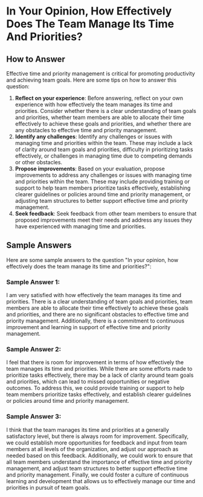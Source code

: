 In Your Opinion, How Effectively Does The Team Manage Its Time And Priorities?
=====================================================================================================

How to Answer
-------------

Effective time and priority management is critical for promoting productivity and achieving team goals. Here are some tips on how to answer this question:

1. **Reflect on your experience**: Before answering, reflect on your own experience with how effectively the team manages its time and priorities. Consider whether there is a clear understanding of team goals and priorities, whether team members are able to allocate their time effectively to achieve these goals and priorities, and whether there are any obstacles to effective time and priority management.
2. **Identify any challenges**: Identify any challenges or issues with managing time and priorities within the team. These may include a lack of clarity around team goals and priorities, difficulty in prioritizing tasks effectively, or challenges in managing time due to competing demands or other obstacles.
3. **Propose improvements**: Based on your evaluation, propose improvements to address any challenges or issues with managing time and priorities within the team. These may include providing training or support to help team members prioritize tasks effectively, establishing clearer guidelines or policies around time and priority management, or adjusting team structures to better support effective time and priority management.
4. **Seek feedback**: Seek feedback from other team members to ensure that proposed improvements meet their needs and address any issues they have experienced with managing time and priorities.

Sample Answers
--------------

Here are some sample answers to the question "In your opinion, how effectively does the team manage its time and priorities?":

### Sample Answer 1:

I am very satisfied with how effectively the team manages its time and priorities. There is a clear understanding of team goals and priorities, team members are able to allocate their time effectively to achieve these goals and priorities, and there are no significant obstacles to effective time and priority management. Additionally, there is a commitment to continuous improvement and learning in support of effective time and priority management.

### Sample Answer 2:

I feel that there is room for improvement in terms of how effectively the team manages its time and priorities. While there are some efforts made to prioritize tasks effectively, there may be a lack of clarity around team goals and priorities, which can lead to missed opportunities or negative outcomes. To address this, we could provide training or support to help team members prioritize tasks effectively, and establish clearer guidelines or policies around time and priority management.

### Sample Answer 3:

I think that the team manages its time and priorities at a generally satisfactory level, but there is always room for improvement. Specifically, we could establish more opportunities for feedback and input from team members at all levels of the organization, and adjust our approach as needed based on this feedback. Additionally, we could work to ensure that all team members understand the importance of effective time and priority management, and adjust team structures to better support effective time and priority management. Finally, we could foster a culture of continuous learning and development that allows us to effectively manage our time and priorities in pursuit of team goals.

